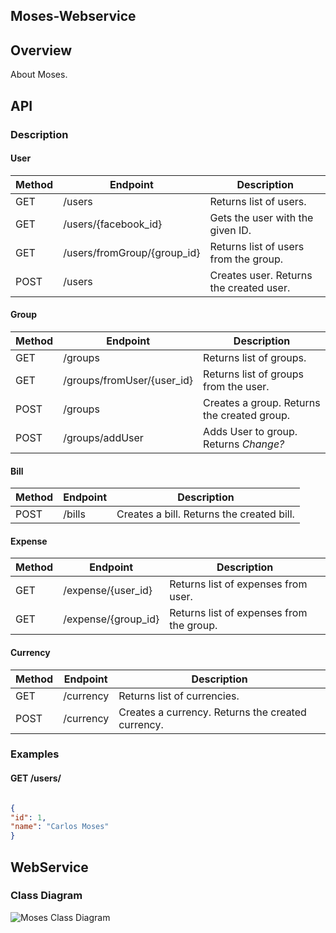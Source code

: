 ## Moses-Webservice

## Overview
About Moses.

## API
### Description

#### User

Method |          Endpoint           | Description
-------|-----------------------------|-------------
GET    | /users                      | Returns list of users.
GET    | /users/{facebook_id}        | Gets the user with the given ID.
GET    | /users/fromGroup/{group_id} | Returns list of users from the group.
POST   | /users                      | Creates user. Returns the created user.


#### Group

Method |         Endpoint            | Description
-------|-----------------------------|-------------
GET    | /groups                     | Returns list of groups.
GET    | /groups/fromUser/{user_id}  | Returns list of groups from the user.
POST   | /groups                     | Creates a group. Returns the created group.
POST   | /groups/addUser             | Adds User to group. Returns *Change?*


#### Bill

Method |         Endpoint            | Description
-------|-----------------------------|-------------
POST   | /bills                      | Creates a bill. Returns the created bill.

#### Expense

Method |         Endpoint            | Description
-------|-----------------------------|-------------
GET    | /expense/{user_id}          | Returns list of expenses from user.
GET    | /expense/{group_id}         | Returns list of expenses from the group.

#### Currency

Method |        Endpoint              | Description
-------|------------------------------|-------------
GET    | /currency                    | Returns list of currencies.
POST   | /currency                    | Creates a currency. Returns the created currency.

### Examples

#### GET /users/
```json

{
"id": 1,
"name": "Carlos Moses"
}
```

## WebService

### Class Diagram
![Moses Class Diagram](https://github.com/danielmapar/MosesWebservice/blob/master/documentation/MosesClassDiagram.png)
